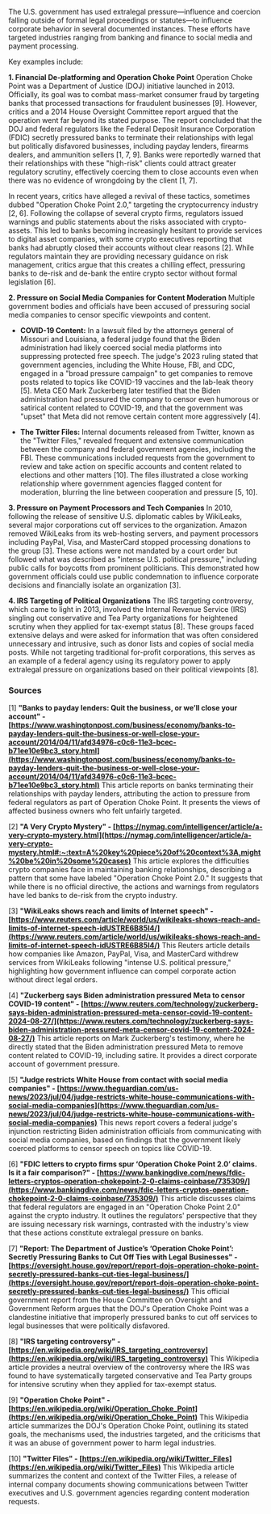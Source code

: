 The U.S. government has used extralegal pressure—influence and coercion falling outside of formal legal proceedings or statutes—to influence corporate behavior in several documented instances. These efforts have targeted industries ranging from banking and finance to social media and payment processing.

Key examples include:

**1. Financial De-platforming and Operation Choke Point**
Operation Choke Point was a Department of Justice (DOJ) initiative launched in 2013. Officially, its goal was to combat mass-market consumer fraud by targeting banks that processed transactions for fraudulent businesses [9]. However, critics and a 2014 House Oversight Committee report argued that the operation went far beyond its stated purpose. The report concluded that the DOJ and federal regulators like the Federal Deposit Insurance Corporation (FDIC) secretly pressured banks to terminate their relationships with legal but politically disfavored businesses, including payday lenders, firearms dealers, and ammunition sellers [1, 7, 9]. Banks were reportedly warned that their relationships with these "high-risk" clients could attract greater regulatory scrutiny, effectively coercing them to close accounts even when there was no evidence of wrongdoing by the client [1, 7].

In recent years, critics have alleged a revival of these tactics, sometimes dubbed "Operation Choke Point 2.0," targeting the cryptocurrency industry [2, 6]. Following the collapse of several crypto firms, regulators issued warnings and public statements about the risks associated with crypto-assets. This led to banks becoming increasingly hesitant to provide services to digital asset companies, with some crypto executives reporting that banks had abruptly closed their accounts without clear reasons [2]. While regulators maintain they are providing necessary guidance on risk management, critics argue that this creates a chilling effect, pressuring banks to de-risk and de-bank the entire crypto sector without formal legislation [6].

**2. Pressure on Social Media Companies for Content Moderation**
Multiple government bodies and officials have been accused of pressuring social media companies to censor specific viewpoints and content.

*   **COVID-19 Content:** In a lawsuit filed by the attorneys general of Missouri and Louisiana, a federal judge found that the Biden administration had likely coerced social media platforms into suppressing protected free speech. The judge's 2023 ruling stated that government agencies, including the White House, FBI, and CDC, engaged in a "broad pressure campaign" to get companies to remove posts related to topics like COVID-19 vaccines and the lab-leak theory [5]. Meta CEO Mark Zuckerberg later testified that the Biden administration had pressured the company to censor even humorous or satirical content related to COVID-19, and that the government was "upset" that Meta did not remove certain content more aggressively [4].

*   **The Twitter Files:** Internal documents released from Twitter, known as the "Twitter Files," revealed frequent and extensive communication between the company and federal government agencies, including the FBI. These communications included requests from the government to review and take action on specific accounts and content related to elections and other matters [10]. The files illustrated a close working relationship where government agencies flagged content for moderation, blurring the line between cooperation and pressure [5, 10].

**3. Pressure on Payment Processors and Tech Companies**
In 2010, following the release of sensitive U.S. diplomatic cables by WikiLeaks, several major corporations cut off services to the organization. Amazon removed WikiLeaks from its web-hosting servers, and payment processors including PayPal, Visa, and MasterCard stopped processing donations to the group [3]. These actions were not mandated by a court order but followed what was described as "intense U.S. political pressure," including public calls for boycotts from prominent politicians. This demonstrated how government officials could use public condemnation to influence corporate decisions and financially isolate an organization [3].

**4. IRS Targeting of Political Organizations**
The IRS targeting controversy, which came to light in 2013, involved the Internal Revenue Service (IRS) singling out conservative and Tea Party organizations for heightened scrutiny when they applied for tax-exempt status [8]. These groups faced extensive delays and were asked for information that was often considered unnecessary and intrusive, such as donor lists and copies of social media posts. While not targeting traditional for-profit corporations, this serves as an example of a federal agency using its regulatory power to apply extralegal pressure on organizations based on their political viewpoints [8].

### Sources

[1] **"Banks to payday lenders: Quit the business, or we’ll close your account" - [https://www.washingtonpost.com/business/economy/banks-to-payday-lenders-quit-the-business-or-well-close-your-account/2014/04/11/afd34976-c0c6-11e3-bcec-b71ee10e9bc3_story.html](https://www.washingtonpost.com/business/economy/banks-to-payday-lenders-quit-the-business-or-well-close-your-account/2014/04/11/afd34976-c0c6-11e3-bcec-b71ee10e9bc3_story.html)**
This article reports on banks terminating their relationships with payday lenders, attributing the action to pressure from federal regulators as part of Operation Choke Point. It presents the views of affected business owners who felt unfairly targeted.

[2] **"A Very Crypto Mystery" - [https://nymag.com/intelligencer/article/a-very-crypto-mystery.html](https://nymag.com/intelligencer/article/a-very-crypto-mystery.html#:~:text=A%20key%20piece%20of%20context%3A,might%20be%20in%20some%20cases)**
This article explores the difficulties crypto companies face in maintaining banking relationships, describing a pattern that some have labeled "Operation Choke Point 2.0." It suggests that while there is no official directive, the actions and warnings from regulators have led banks to de-risk from the crypto industry.

[3] **"WikiLeaks shows reach and limits of Internet speech" - [https://www.reuters.com/article/world/us/wikileaks-shows-reach-and-limits-of-internet-speech-idUSTRE6B85I4/](https://www.reuters.com/article/world/us/wikileaks-shows-reach-and-limits-of-internet-speech-idUSTRE6B85I4/)**
This Reuters article details how companies like Amazon, PayPal, Visa, and MasterCard withdrew services from WikiLeaks following "intense U.S. political pressure," highlighting how government influence can compel corporate action without direct legal orders.

[4] **"Zuckerberg says Biden administration pressured Meta to censor COVID-19 content" - [https://www.reuters.com/technology/zuckerberg-says-biden-administration-pressured-meta-censor-covid-19-content-2024-08-27/](https://www.reuters.com/technology/zuckerberg-says-biden-administration-pressured-meta-censor-covid-19-content-2024-08-27/)**
This article reports on Mark Zuckerberg's testimony, where he directly stated that the Biden administration pressured Meta to remove content related to COVID-19, including satire. It provides a direct corporate account of government pressure.

[5] **"Judge restricts White House from contact with social media companies" - [https://www.theguardian.com/us-news/2023/jul/04/judge-restricts-white-house-communications-with-social-media-companies](https://www.theguardian.com/us-news/2023/jul/04/judge-restricts-white-house-communications-with-social-media-companies)**
This news report covers a federal judge's injunction restricting Biden administration officials from communicating with social media companies, based on findings that the government likely coerced platforms to censor speech on topics like COVID-19.

[6] **"FDIC letters to crypto firms spur ‘Operation Choke Point 2.0’ claims. Is it a fair comparison?" - [https://www.bankingdive.com/news/fdic-letters-cryptos-operation-chokepoint-2-0-claims-coinbase/735309/](https://www.bankingdive.com/news/fdic-letters-cryptos-operation-chokepoint-2-0-claims-coinbase/735309/)**
This article discusses claims that federal regulators are engaged in an "Operation Choke Point 2.0" against the crypto industry. It outlines the regulators' perspective that they are issuing necessary risk warnings, contrasted with the industry's view that these actions constitute extralegal pressure on banks.

[7] **"Report: The Department of Justice’s ‘Operation Choke Point’: Secretly Pressuring Banks to Cut Off Ties with Legal Businesses" - [https://oversight.house.gov/report/report-dojs-operation-choke-point-secretly-pressured-banks-cut-ties-legal-business/](https://oversight.house.gov/report/report-dojs-operation-choke-point-secretly-pressured-banks-cut-ties-legal-business/)**
This official government report from the House Committee on Oversight and Government Reform argues that the DOJ's Operation Choke Point was a clandestine initiative that improperly pressured banks to cut off services to legal businesses that were politically disfavored.

[8] **"IRS targeting controversy" - [https://en.wikipedia.org/wiki/IRS_targeting_controversy](https://en.wikipedia.org/wiki/IRS_targeting_controversy)**
This Wikipedia article provides a neutral overview of the controversy where the IRS was found to have systematically targeted conservative and Tea Party groups for intensive scrutiny when they applied for tax-exempt status.

[9] **"Operation Choke Point" - [https://en.wikipedia.org/wiki/Operation_Choke_Point](https://en.wikipedia.org/wiki/Operation_Choke_Point)**
This Wikipedia article summarizes the DOJ's Operation Choke Point, outlining its stated goals, the mechanisms used, the industries targeted, and the criticisms that it was an abuse of government power to harm legal industries.

[10] **"Twitter Files" - [https://en.wikipedia.org/wiki/Twitter_Files](https://en.wikipedia.org/wiki/Twitter_Files)**
This Wikipedia article summarizes the content and context of the Twitter Files, a release of internal company documents showing communications between Twitter executives and U.S. government agencies regarding content moderation requests.